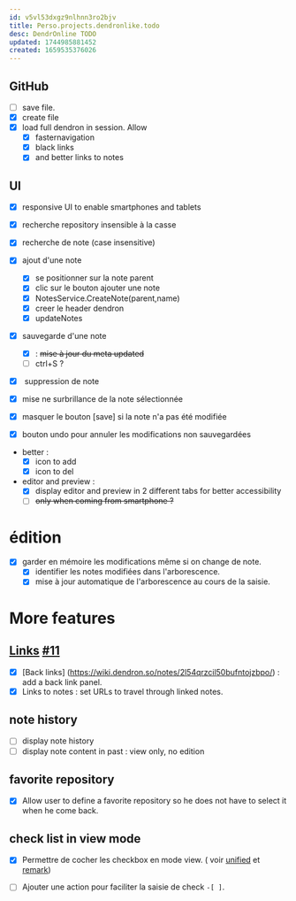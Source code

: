 ```yaml
---
id: v5vl53dxgz9nlhnn3ro2bjv
title: Perso.projects.dendronlike.todo
desc: DendrOnline TODO
updated: 1744985881452
created: 1659535376026
---
```

## GitHub

* [ ] save file.
* [x] create file
* [x] load full dendron in session. Allow
  * [x] fasternavigation
  * [x] black links
  * [x] and better links to notes

## UI

* [x] responsive UI to enable smartphones and tablets

* [x] recherche repository insensible à la casse

* [x] recherche de note (case insensitive)

* [x] ajout d'une note

  * [x] se positionner sur la note parent
  * [x] clic sur le bouton ajouter une note
  * [x] NotesService.CreateNote(parent,name)
  * [x] creer le header dendron
  * [x] updateNotes

* [x] sauvegarde d'une note
  * [x] : ~~mise à jour du meta updated~~
  * [ ] ctrl+S ?

* [x] &#x20;suppression de note

* [x] mise ne surbrillance de la note sélectionnée

* [x] masquer le bouton \[save] si la note n'a pas été modifiée

* [x] bouton undo pour annuler les modifications non sauvegardées

* better :
  * [x] icon to add
  * [x] icon to del

* editor and preview :
  * [x] display editor and preview in 2 different tabs for better accessibility
  * [ ] ~~only when coming from smartphone ?~~

# édition

* [x] garder en mémoire les modifications même si on change de note.
  * [x] identifier les notes modifiées dans l'arborescence.
  * [x] mise à jour automatique de l'arborescence au cours de la saisie.

# More features

## [Links](https://wiki.dendron.so/notes/3472226a-ff3c-432d-bf5d-10926f39f6c2/) [#11](https://github.com/b3b00/dendrOnline/issues/11)

* [x] \[Back links] (<https://wiki.dendron.so/notes/2l54qrzcil50bufntojzbpo/>) : add a back link panel.
* [x] Links to notes : set URLs to travel through linked notes.

## note history

* [ ] display note history
* [ ] display note content in past : view only, no edition

## favorite repository

* [x] Allow user to define a favorite repository so he does not have to select it when he come back.

## check list in view mode

* [x] Permettre de cocher les checkbox en mode view. ( voir [unified](https://unifiedjs.com/) et [remark](https://github.com/remarkjs/remark))
* [ ] Ajouter une action pour faciliter la saisie de check `-[ ]`.

